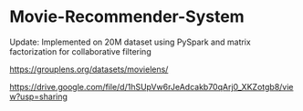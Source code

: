 # Movie-Recommender-System



Update: Implemented on 20M dataset using PySpark and matrix factorization for collaborative filtering

https://grouplens.org/datasets/movielens/

https://drive.google.com/file/d/1hSUpVw6rJeAdcakb70qArj0_XKZotgb8/view?usp=sharing
